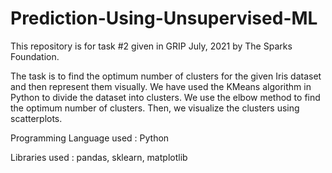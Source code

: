 # Prediction-Using-Unsupervised-ML
This repository is for task #2 given in GRIP July, 2021 by The Sparks Foundation.</p>
The task is to find the optimum number of clusters for the given Iris dataset and then represent them visually.
We have used the KMeans algorithm in Python to divide the dataset into clusters.
We use the elbow method to find the optimum number of clusters.
Then, we visualize the clusters using scatterplots.

Programming Language used : Python</p>
Libraries used : pandas, sklearn, matplotlib
